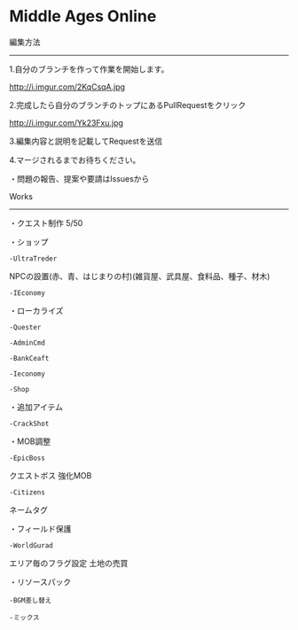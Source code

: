 Middle Ages Online
==================

編集方法
________
1.自分のブランチを作って作業を開始します。

http://i.imgur.com/2KqCsqA.jpg

2.完成したら自分のブランチのトップにあるPullRequestをクリック

http://i.imgur.com/Yk23Fxu.jpg

3.編集内容と説明を記載してRequestを送信


4.マージされるまでお待ちください。

・問題の報告、提案や要請はIssuesから


Works
_____

・クエスト制作 5/50

・ショップ

    -UltraTreder
 NPCの設置(赤、青、はじまりの村)(雑貨屋、武具屋、食料品、種子、材木)

    -IEconomy

・ローカライズ 

    -Quester

    -AdminCmd

    -BankCeaft

    -Ieconomy

    -Shop
・追加アイテム

    -CrackShot

・MOB調整

    -EpicBoss
クエストボス
強化MOB

    -Citizens
ネームタグ

・フィールド保護

    -WorldGurad
エリア毎のフラグ設定
土地の売買

・リソースパック

    -BGM差し替え

    -ミックス
